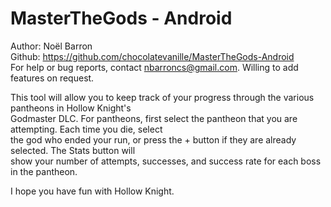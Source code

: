 # MasterTheGods - Android

Author: Noël Barron  
Github: https://github.com/chocolatevanille/MasterTheGods-Android    
For help or bug reports, contact nbarroncs@gmail.com. Willing to add features on request.  

This tool will allow you to keep track of your progress through the various pantheons in Hollow Knight's  
Godmaster DLC. For pantheons, first select the pantheon that you are attempting. Each time you die, select  
the god who ended your run, or press the + button if they are already selected. The Stats button will  
show your number of attempts, successes, and success rate for each boss in the pantheon. 

I hope you have fun with Hollow Knight.
